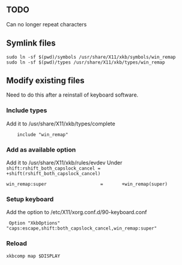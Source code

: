 ## TODO

Can no longer repeat characters

## Symlink files

    sudo ln -sf $(pwd)/symbols /usr/share/X11/xkb/symbols/win_remap
    sudo ln -sf $(pwd)/types /usr/share/X11/xkb/types/win_remap

## Modify existing files

Need to do this after a reinstall of keyboard software.

### Include types

Add it to /usr/share/X11/xkb/types/complete

```
    include "win_remap"
```

### Add as available option

Add it to /usr/share/X11/xkb/rules/evdev
Under `shift:rshift_both_capslock_cancel = +shift(rshift_both_capslock_cancel)`

```
win_remap:super                    =       +win_remap(super)
```

### Setup keyboard

Add the option to /etc/X11/xorg.conf.d/90-keyboard.conf

```
 Option "XkbOptions" "caps:escape,shift:both_capslock_cancel,win_remap:super"
```

### Reload

```
xkbcomp map $DISPLAY
```
